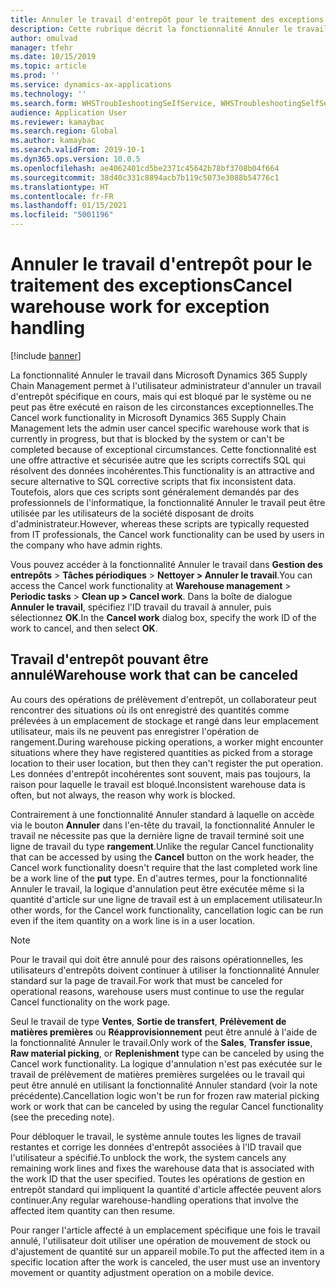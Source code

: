 ```yaml
---
title: Annuler le travail d'entrepôt pour le traitement des exceptions
description: Cette rubrique décrit la fonctionnalité Annuler le travail qui permet aux superviseurs d'entrepôt de gérer le travail bloqué.
author: omulvad
manager: tfehr
ms.date: 10/15/2019
ms.topic: article
ms.prod: ''
ms.service: dynamics-ax-applications
ms.technology: ''
ms.search.form: WHSTroubIeshootingSeIfService, WHSTroubleshootingSelfService
audience: Application User
ms.reviewer: kamaybac
ms.search.region: Global
ms.author: kamaybac
ms.search.validFrom: 2019-10-1
ms.dyn365.ops.version: 10.0.5
ms.openlocfilehash: ae4062401cd5be2371c45642b78bf3708b04f664
ms.sourcegitcommit: 38d40c331c8894acb7b119c5073e3088b54776c1
ms.translationtype: HT
ms.contentlocale: fr-FR
ms.lasthandoff: 01/15/2021
ms.locfileid: "5001196"
---
```

# <a name="cancel-warehouse-work-for-exception-handling"></a><span data-ttu-id="18245-103">Annuler le travail d'entrepôt pour le traitement des exceptions</span><span class="sxs-lookup"><span data-stu-id="18245-103">Cancel warehouse work for exception handling</span></span>

[!include [banner](../includes/banner.md)]

<span data-ttu-id="18245-104">La fonctionnalité Annuler le travail dans Microsoft Dynamics 365 Supply Chain Management permet à l'utilisateur administrateur d'annuler un travail d'entrepôt spécifique en cours, mais qui est bloqué par le système ou ne peut pas être exécuté en raison de les circonstances exceptionnelles.</span><span class="sxs-lookup"><span data-stu-id="18245-104">The Cancel work functionality in Microsoft Dynamics 365 Supply Chain Management lets the admin user cancel specific warehouse work that is currently in progress, but that is blocked by the system or can't be completed because of exceptional circumstances.</span></span> <span data-ttu-id="18245-105">Cette fonctionnalité est une offre attractive et sécurisée autre que les scripts correctifs SQL qui résolvent des données incohérentes.</span><span class="sxs-lookup"><span data-stu-id="18245-105">This functionality is an attractive and secure alternative to SQL corrective scripts that fix inconsistent data.</span></span> <span data-ttu-id="18245-106">Toutefois, alors que ces scripts sont généralement demandés par des professionnels de l'informatique, la fonctionnalité Annuler le travail peut être utilisée par les utilisateurs de la société disposant de droits d'administrateur.</span><span class="sxs-lookup"><span data-stu-id="18245-106">However, whereas these scripts are typically requested from IT professionals, the Cancel work functionality can be used by users in the company who have admin rights.</span></span>

<span data-ttu-id="18245-107">Vous pouvez accéder à la fonctionnalité Annuler le travail dans **Gestion des entrepôts** \> **Tâches périodiques** \> **Nettoyer \> Annuler le travail**.</span><span class="sxs-lookup"><span data-stu-id="18245-107">You can access the Cancel work functionality at **Warehouse management** \> **Periodic tasks** \> **Clean up \> Cancel work**.</span></span> <span data-ttu-id="18245-108">Dans la boîte de dialogue **Annuler le travail**, spécifiez l'ID travail du travail à annuler, puis sélectionnez **OK**.</span><span class="sxs-lookup"><span data-stu-id="18245-108">In the **Cancel work** dialog box, specify the work ID of the work to cancel, and then select **OK**.</span></span>

## <a name="warehouse-work-that-can-be-canceled"></a><span data-ttu-id="18245-109">Travail d'entrepôt pouvant être annulé</span><span class="sxs-lookup"><span data-stu-id="18245-109">Warehouse work that can be canceled</span></span>

<span data-ttu-id="18245-110">Au cours des opérations de prélèvement d'entrepôt, un collaborateur peut rencontrer des situations où ils ont enregistré des quantités comme prélevées à un emplacement de stockage et rangé dans leur emplacement utilisateur, mais ils ne peuvent pas enregistrer l'opération de rangement.</span><span class="sxs-lookup"><span data-stu-id="18245-110">During warehouse picking operations, a worker might encounter situations where they have registered quantities as picked from a storage location to their user location, but then they can't register the put operation.</span></span> <span data-ttu-id="18245-111">Les données d'entrepôt incohérentes sont souvent, mais pas toujours, la raison pour laquelle le travail est bloqué.</span><span class="sxs-lookup"><span data-stu-id="18245-111">Inconsistent warehouse data is often, but not always, the reason why work is blocked.</span></span>

<span data-ttu-id="18245-112">Contrairement à une fonctionnalité Annuler standard à laquelle on accède via le bouton **Annuler** dans l'en-tête du travail, la fonctionnalité Annuler le travail ne nécessite pas que la dernière ligne de travail terminé soit une ligne de travail du type **rangement**.</span><span class="sxs-lookup"><span data-stu-id="18245-112">Unlike the regular Cancel functionality that can be accessed by using the **Cancel** button on the work header, the Cancel work functionality doesn't require that the last completed work line be a work line of the **put** type.</span></span> <span data-ttu-id="18245-113">En d'autres termes, pour la fonctionnalité Annuler le travail, la logique d'annulation peut être exécutée même si la quantité d'article sur une ligne de travail est à un emplacement utilisateur.</span><span class="sxs-lookup"><span data-stu-id="18245-113">In other words, for the Cancel work functionality, cancellation logic can be run even if the item quantity on a work line is in a user location.</span></span>

> [!NOTE]
> <span data-ttu-id="18245-114">Pour le travail qui doit être annulé pour des raisons opérationnelles, les utilisateurs d'entrepôts doivent continuer à utiliser la fonctionnalité Annuler standard sur la page de travail.</span><span class="sxs-lookup"><span data-stu-id="18245-114">For work that must be canceled for operational reasons, warehouse users must continue to use the regular Cancel functionality on the work page.</span></span>

<span data-ttu-id="18245-115">Seul le travail de type **Ventes**, **Sortie de transfert**, **Prélèvement de matières premières** ou **Réapprovisionnement** peut être annulé à l'aide de la fonctionnalité Annuler le travail.</span><span class="sxs-lookup"><span data-stu-id="18245-115">Only work of the **Sales**, **Transfer issue**, **Raw material picking**, or **Replenishment** type can be canceled by using the Cancel work functionality.</span></span> <span data-ttu-id="18245-116">La logique d'annulation n'est pas exécutée sur le travail de prélèvement de matières premières surgelées ou le travail qui peut être annulé en utilisant la fonctionnalité Annuler standard (voir la note précédente).</span><span class="sxs-lookup"><span data-stu-id="18245-116">Cancellation logic won't be run for frozen raw material picking work or work that can be canceled by using the regular Cancel functionality (see the preceding note).</span></span>

<span data-ttu-id="18245-117">Pour débloquer le travail, le système annule toutes les lignes de travail restantes et corrige les données d'entrepôt associées à l'ID travail que l'utilisateur a spécifié.</span><span class="sxs-lookup"><span data-stu-id="18245-117">To unblock the work, the system cancels any remaining work lines and fixes the warehouse data that is associated with the work ID that the user specified.</span></span> <span data-ttu-id="18245-118">Toutes les opérations de gestion en entrepôt standard qui impliquent la quantité d'article affectée peuvent alors continuer.</span><span class="sxs-lookup"><span data-stu-id="18245-118">Any regular warehouse-handling operations that involve the affected item quantity can then resume.</span></span>

<span data-ttu-id="18245-119">Pour ranger l'article affecté à un emplacement spécifique une fois le travail annulé, l'utilisateur doit utiliser une opération de mouvement de stock ou d'ajustement de quantité sur un appareil mobile.</span><span class="sxs-lookup"><span data-stu-id="18245-119">To put the affected item in a specific location after the work is canceled, the user must use an inventory movement or quantity adjustment operation on a mobile device.</span></span>
